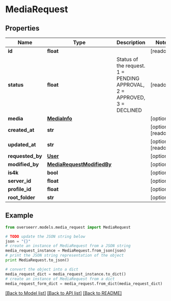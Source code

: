 # MediaRequest


## Properties
Name | Type | Description | Notes
------------ | ------------- | ------------- | -------------
**id** | **float** |  | [readonly] 
**status** | **float** | Status of the request. 1 &#x3D; PENDING APPROVAL, 2 &#x3D; APPROVED, 3 &#x3D; DECLINED | [readonly] 
**media** | [**MediaInfo**](MediaInfo.md) |  | [optional] 
**created_at** | **str** |  | [optional] [readonly] 
**updated_at** | **str** |  | [optional] [readonly] 
**requested_by** | [**User**](User.md) |  | [optional] 
**modified_by** | [**MediaRequestModifiedBy**](MediaRequestModifiedBy.md) |  | [optional] 
**is4k** | **bool** |  | [optional] 
**server_id** | **float** |  | [optional] 
**profile_id** | **float** |  | [optional] 
**root_folder** | **str** |  | [optional] 

## Example

```python
from overseerr.models.media_request import MediaRequest

# TODO update the JSON string below
json = "{}"
# create an instance of MediaRequest from a JSON string
media_request_instance = MediaRequest.from_json(json)
# print the JSON string representation of the object
print MediaRequest.to_json()

# convert the object into a dict
media_request_dict = media_request_instance.to_dict()
# create an instance of MediaRequest from a dict
media_request_form_dict = media_request.from_dict(media_request_dict)
```
[[Back to Model list]](../README.md#documentation-for-models) [[Back to API list]](../README.md#documentation-for-api-endpoints) [[Back to README]](../README.md)


